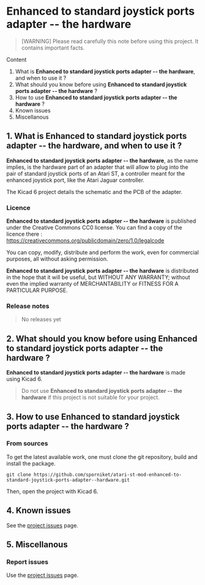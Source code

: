 # Enhanced to standard joystick ports adapter -- the hardware

> [WARNING] Please read carefully this note before using this project. It contains important facts.

Content

1. What is **Enhanced to standard joystick ports adapter -- the hardware**, and when to use it ?
2. What should you know before using **Enhanced to standard joystick ports adapter -- the hardware** ?
3. How to use **Enhanced to standard joystick ports adapter -- the hardware** ?
4. Known issues
5. Miscellanous

## 1. What is **Enhanced to standard joystick ports adapter -- the hardware**, and when to use it ?

**Enhanced to standard joystick ports adapter -- the hardware**, as the name implies, is the hardware part of an adapter
that will allow to plug into the pair of standard joystick ports of an Atari ST, a controller meant for the enhanced joystick
port, like the Atari Jaguar controller.

The Kicad 6 project details the schematic and the PCB of the adapter.


### Licence

**Enhanced to standard joystick ports adapter -- the hardware** is published under the Creative Commons CC0 license. You can find a copy of the licence there : https://creativecommons.org/publicdomain/zero/1.0/legalcode

You can copy, modify, distribute and perform the work, even for commercial purposes, all without asking permission.

**Enhanced to standard joystick ports adapter -- the hardware** is distributed in the hope that it will be useful, but WITHOUT ANY WARRANTY; without even the implied warranty of MERCHANTABILITY or FITNESS FOR A PARTICULAR PURPOSE.

### Release notes

> No releases yet

## 2. What should you know before using **Enhanced to standard joystick ports adapter -- the hardware** ?

**Enhanced to standard joystick ports adapter -- the hardware** is made using Kicad 6.

> Do not use **Enhanced to standard joystick ports adapter -- the hardware** if this project is not suitable for your project.

## 3. How to use **Enhanced to standard joystick ports adapter -- the hardware** ?

### From sources

To get the latest available work, one must clone the git repository, build and install the package.

	git clone https://github.com/sporniket/atari-st-mod-enhanced-to-standard-joystick-ports-adapter--hardware.git

Then, open the project with Kicad 6.

## 4. Known issues
See the [project issues](https://github.com/sporniket/atari-st-mod-enhanced-to-standard-joystick-ports-adapter--hardware/issues) page.

## 5. Miscellanous

### Report issues
Use the [project issues](https://github.com/sporniket/atari-st-mod-enhanced-to-standard-joystick-ports-adapter--hardware/issues) page.
